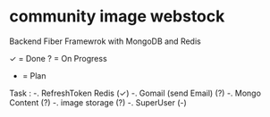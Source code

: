 # community image webstock
Backend Fiber Framewrok with MongoDB and Redis

✓ = Done
? = On Progress
- = Plan

Task : 
-. RefreshToken Redis   (✓)
-. Gomail (send Email)  (?)
-. Mongo Content        (?)
-. image storage        (?)
-. SuperUser            (-)
